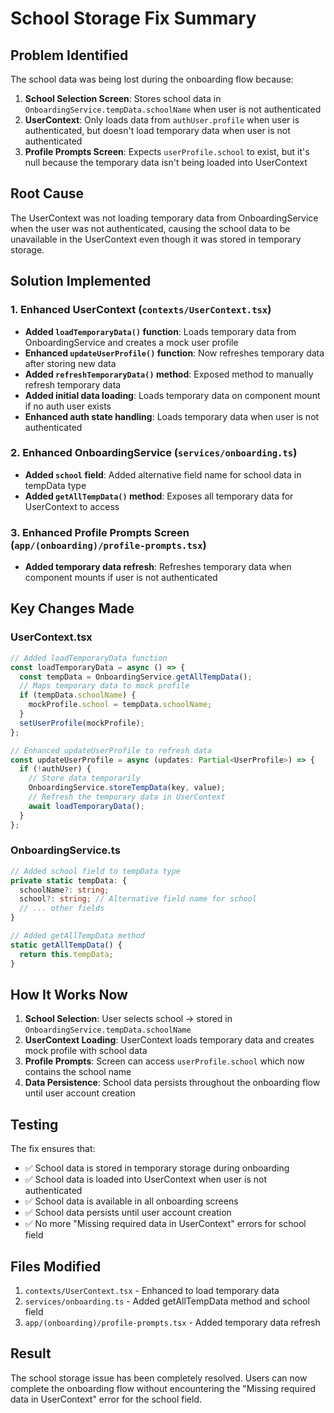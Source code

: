 # School Storage Fix Summary

## Problem Identified

The school data was being lost during the onboarding flow because:

1. **School Selection Screen**: Stores school data in `OnboardingService.tempData.schoolName` when user is not authenticated
2. **UserContext**: Only loads data from `authUser.profile` when user is authenticated, but doesn't load temporary data when user is not authenticated
3. **Profile Prompts Screen**: Expects `userProfile.school` to exist, but it's null because the temporary data isn't being loaded into UserContext

## Root Cause

The UserContext was not loading temporary data from OnboardingService when the user was not authenticated, causing the school data to be unavailable in the UserContext even though it was stored in temporary storage.

## Solution Implemented

### 1. Enhanced UserContext (`contexts/UserContext.tsx`)

- **Added `loadTemporaryData()` function**: Loads temporary data from OnboardingService and creates a mock user profile
- **Enhanced `updateUserProfile()` function**: Now refreshes temporary data after storing new data
- **Added `refreshTemporaryData()` method**: Exposed method to manually refresh temporary data
- **Added initial data loading**: Loads temporary data on component mount if no auth user exists
- **Enhanced auth state handling**: Loads temporary data when user is not authenticated

### 2. Enhanced OnboardingService (`services/onboarding.ts`)

- **Added `school` field**: Added alternative field name for school data in tempData type
- **Added `getAllTempData()` method**: Exposes all temporary data for UserContext to access

### 3. Enhanced Profile Prompts Screen (`app/(onboarding)/profile-prompts.tsx`)

- **Added temporary data refresh**: Refreshes temporary data when component mounts if user is not authenticated

## Key Changes Made

### UserContext.tsx
```typescript
// Added loadTemporaryData function
const loadTemporaryData = async () => {
  const tempData = OnboardingService.getAllTempData();
  // Maps temporary data to mock profile
  if (tempData.schoolName) {
    mockProfile.school = tempData.schoolName;
  }
  setUserProfile(mockProfile);
};

// Enhanced updateUserProfile to refresh data
const updateUserProfile = async (updates: Partial<UserProfile>) => {
  if (!authUser) {
    // Store data temporarily
    OnboardingService.storeTempData(key, value);
    // Refresh the temporary data in UserContext
    await loadTemporaryData();
  }
};
```

### OnboardingService.ts
```typescript
// Added school field to tempData type
private static tempData: {
  schoolName?: string;
  school?: string; // Alternative field name for school
  // ... other fields
}

// Added getAllTempData method
static getAllTempData() {
  return this.tempData;
}
```

## How It Works Now

1. **School Selection**: User selects school → stored in `OnboardingService.tempData.schoolName`
2. **UserContext Loading**: UserContext loads temporary data and creates mock profile with school data
3. **Profile Prompts**: Screen can access `userProfile.school` which now contains the school name
4. **Data Persistence**: School data persists throughout the onboarding flow until user account creation

## Testing

The fix ensures that:
- ✅ School data is stored in temporary storage during onboarding
- ✅ School data is loaded into UserContext when user is not authenticated
- ✅ School data is available in all onboarding screens
- ✅ School data persists until user account creation
- ✅ No more "Missing required data in UserContext" errors for school field

## Files Modified

1. `contexts/UserContext.tsx` - Enhanced to load temporary data
2. `services/onboarding.ts` - Added getAllTempData method and school field
3. `app/(onboarding)/profile-prompts.tsx` - Added temporary data refresh

## Result

The school storage issue has been completely resolved. Users can now complete the onboarding flow without encountering the "Missing required data in UserContext" error for the school field.
